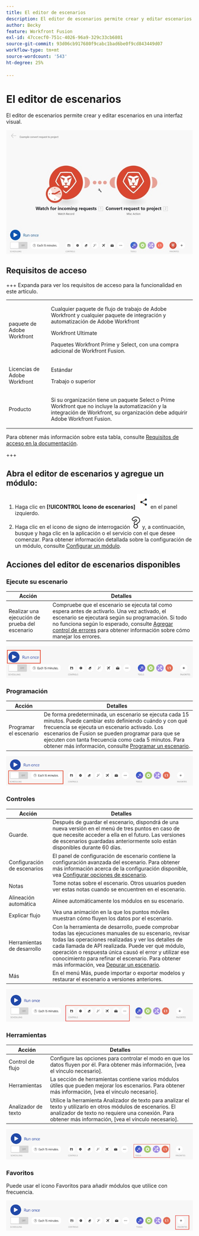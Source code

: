```yaml
---
title: El editor de escenarios
description: El editor de escenarios permite crear y editar escenarios en una interfaz visual.
author: Becky
feature: Workfront Fusion
exl-id: 47ccecf0-751c-4026-96a9-329c33cb6801
source-git-commit: 93d06cb917680f9cabc1bad6be0f9cd843449d07
workflow-type: tm+mt
source-wordcount: '543'
ht-degree: 25%

---
```


# El editor de escenarios

El editor de escenarios permite crear y editar escenarios en una interfaz visual.

![Editor de escenarios](assets/scenario-editor.jpg)

## Requisitos de acceso

+++ Expanda para ver los requisitos de acceso para la funcionalidad en este artículo.

<table style="table-layout:auto">
 <col> 
 <col> 
 <tbody> 
  <tr> 
   <td role="rowheader">paquete de Adobe Workfront</td> 
   <td> <p>Cualquier paquete de flujo de trabajo de Adobe Workfront y cualquier paquete de integración y automatización de Adobe Workfront</p><p>Workfront Ultimate</p><p>Paquetes Workfront Prime y Select, con una compra adicional de Workfront Fusion.</p> </td> 
  </tr> 
  <tr data-mc-conditions=""> 
   <td role="rowheader">Licencias de Adobe Workfront</td> 
   <td> <p>Estándar</p><p>Trabajo o superior</p> </td> 
  </tr> 
  <tr> 
   <td role="rowheader">Producto</td> 
   <td>
   <p>Si su organización tiene un paquete Select o Prime Workfront que no incluye la automatización y la integración de Workfront, su organización debe adquirir Adobe Workfront Fusion.</li></ul>
   </td> 
  </tr>
 </tbody> 
</table>

Para obtener más información sobre esta tabla, consulte [Requisitos de acceso en la documentación](/help/workfront-fusion/references/licenses-and-roles/access-level-requirements-in-documentation.md).

+++

## Abra el editor de escenarios y agregue un módulo:

1. Haga clic en **[!UICONTROL Icono de escenarios]** ![escenarios](assets/scenarios-icon.png) en el panel izquierdo.
1. Haga clic en el icono de signo de interrogación ![icono de pregunta](assets/question-mark-full-size.png) y, a continuación, busque y haga clic en la aplicación o el servicio con el que desee comenzar. Para obtener información detallada sobre la configuración de un módulo, consulte [Configurar un módulo](/help/workfront-fusion/create-scenarios/add-modules/configure-a-modules-settings.md).

## Acciones del editor de escenarios disponibles

### Ejecute su escenario

| Acción | Detalles |
|----------|----------|
| Realizar una ejecución de prueba del escenario | Compruebe que el escenario se ejecuta tal como espera antes de activarlo. Una vez activado, el escenario se ejecutará según su programación. Si todo no funciona según lo esperado, consulte [Agregar control de errores](/help/workfront-fusion/create-scenarios/config-error-handling/error-handling.md) para obtener información sobre cómo manejar los errores. |

![botón de escenario de ejecución](assets/run-your-scenario.png)

### Programación

| Acción | Detalles |
|----------|----------|
| Programar el escenario | De forma predeterminada, un escenario se ejecuta cada 15 minutos. Puede cambiar esto definiendo cuándo y con qué frecuencia se ejecuta un escenario activado. Los escenarios de Fusion se pueden programar para que se ejecuten con tanta frecuencia como cada 5 minutos. Para obtener más información, consulte [Programar un escenario](/help/workfront-fusion/create-scenarios/config-scenarios-settings/schedule-a-scenario.md). |

![panel de programación](assets/scheduling-scenario-editor.png)

### Controles

| Acción | Detalles |
|----------|----------|
| Guarde. | Después de guardar el escenario, dispondrá de una nueva versión en el menú de tres puntos en caso de que necesite acceder a ella en el futuro. Las versiones de escenarios guardadas anteriormente solo están disponibles durante 60 días. |
| Configuración de escenarios | El panel de configuración de escenario contiene la configuración avanzada del escenario. Para obtener más información acerca de la configuración disponible, vea [Configurar opciones de escenario](/help/workfront-fusion/create-scenarios/config-scenarios-settings/configure-scenario-settings.md). |
| Notas | Tome notas sobre el escenario. Otros usuarios pueden ver estas notas cuando se encuentren en el escenario. |
| Alineación automática | Alinee automáticamente los módulos en su escenario. |
| Explicar flujo | Vea una animación en la que los puntos móviles muestran cómo fluyen los datos por el escenario. |
| Herramientas de desarrollo | Con la herramienta de desarrollo, puede comprobar todas las ejecuciones manuales de su escenario, revisar todas las operaciones realizadas y ver los detalles de cada llamada de API realizada. Puede ver qué módulo, operación o respuesta única causó el error y utilizar ese conocimiento para refinar el escenario. Para obtener más información, vea [Depurar un escenario](/help/workfront-fusion/manage-scenarios/debug-a-scenario.md). |
| Más | En el menú Más, puede importar o exportar modelos y restaurar el escenario a versiones anteriores. |

![panel de controles](assets/controls-editor-scenario.png)

### Herramientas

| Acción | Detalles |
|----------|----------|
| Control de flujo | Configure las opciones para controlar el modo en que los datos fluyen por él. Para obtener más información, [vea el vínculo necesario]. |
| Herramientas | La sección de herramientas contiene varios módulos útiles que pueden mejorar los escenarios. Para obtener más información, [vea el vínculo necesario]. |
| Analizador de texto | Utilice la herramienta Analizador de texto para analizar el texto y utilizarlo en otros módulos de escenarios. El analizador de texto no requiere una conexión. Para obtener más información, [vea el vínculo necesario]. |

![panel de herramientas](assets/tools-scenario-editor.png)

### Favoritos

Puede usar el icono Favoritos para añadir módulos que utilice con frecuencia.

![Panel de favoritos](assets/favorites-scenario-editor.png)
